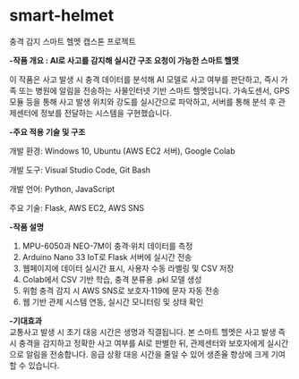 # smart-helmet
충격 감지 스마트 헬멧 캡스톤 프로젝트

**-작품 개요 : AI로 사고를 감지해 실시간 구조 요청이 가능한 스마트 헬멧**

이 작품은 사고 발생 시 충격 데이터를 분석해 AI 모델로 사고 여부를 판단하고, 즉시 가족 또는 병원에 알림을 전송하는 사물인터넷 기반 스마트 헬멧입니다. 가속도센서, GPS모듈 등을 통해 사고 발생 위치와 강도를 실시간으로 파악하고, 서버를 통해 분석 후 관제센터에 정보를 전달하는 시스템을 구현했습니다.

**-주요 적용 기술 및 구조**

개발 환경: Windows 10, Ubuntu (AWS EC2 서버), Google Colab

개발 도구: Visual Studio Code, Git Bash

개발 언어: Python, JavaScript

주요 기술: Flask, AWS EC2, AWS SNS  

**-작품 설명**  
1. MPU-6050과 NEO-7M이 충격·위치 데이터를 측정
2. Arduino Nano 33 IoT로 Flask 서버에 실시간 전송
3. 웹페이지에 데이터 실시간 표시, 사용자 수동 라벨링 및 CSV 저장
4. Colab에서 CSV 기반 학습, 충격 분류용 .pkl 모델 생성
5. 위험 충격 감지 시 AWS SNS로 보호자·119에 문자 자동 전송
6. 웹 기반 관제 시스템 연동, 실시간 모니터링 및 상태 확인

**-기대효과**  
교통사고 발생 시 초기 대응 시간은 생명과 직결됩니다. 본 스마트 헬멧은 사고 발생 즉시 충격을 감지하고 정확한 사고 여부를 AI로 판별한 뒤, 관제센터와 보호자에게 실시간으로 알림을 전송합니다. 응급 상황 대응 시간을 줄일 수 있어 생존율 향상에 크게 기여할 수 있습니다. 
